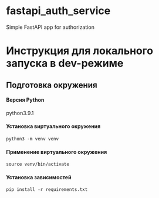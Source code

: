# fastapi_auth_service
Simple FastAPI app for authorization

# Инструкция для локального запуска в dev-режиме

## Подготовка окружения 

#### Версия Python
python3.9.1

#### Установка виртуального окружения
`python3 -m venv venv`

#### Применение виртуального окружения
`source venv/bin/activate`

#### Установка зависимостей
`pip install -r requirements.txt`
